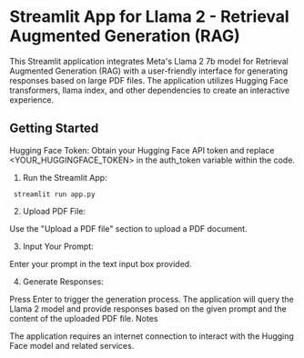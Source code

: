 # Streamlit App for Llama 2 - Retrieval Augmented Generation (RAG)

This Streamlit application integrates Meta's Llama 2 7b model for Retrieval Augmented Generation (RAG) with a user-friendly interface for generating responses based on large PDF files. The application utilizes Hugging Face transformers, llama index, and other dependencies to create an interactive experience.

## Getting Started
Hugging Face Token: Obtain your Hugging Face API token and replace <YOUR_HUGGINGFACE_TOKEN> in the auth_token variable within the code.

1. Run the Streamlit App:

``` streamlit run app.py``` 

2. Upload PDF File:

Use the "Upload a PDF file" section to upload a PDF document.

3. Input Your Prompt:

Enter your prompt in the text input box provided.

4. Generate Responses:

Press Enter to trigger the generation process. The application will query the Llama 2 model and provide responses based on the given prompt and the content of the uploaded PDF file.
Notes

The application requires an internet connection to interact with the Hugging Face model and related services.
